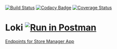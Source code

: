 [![Build Status](https://travis-ci.org/Makavura/Loki.svg?branch=develop)](https://travis-ci.org/Makavura/Loki)
[![Codacy Badge](https://api.codacy.com/project/badge/Grade/870ae21efc8e4118a6bcf95732dea090)](https://www.codacy.com/app/Makavura/Loki?utm_source=github.com&amp;utm_medium=referral&amp;utm_content=Makavura/Loki&amp;utm_campaign=Badge_Grade)
[![Coverage Status](https://coveralls.io/repos/github/Makavura/Loki/badge.svg?branch=develop)](https://coveralls.io/github/Makavura/Loki?branch=develop)

# Loki [![Run in Postman](https://run.pstmn.io/button.svg)](https://app.getpostman.com/run-collection/729ae7af67468237e903)

[Endpoints for Store Manager App](https://documenter.getpostman.com/view/5220160/RWgxvvBb)
